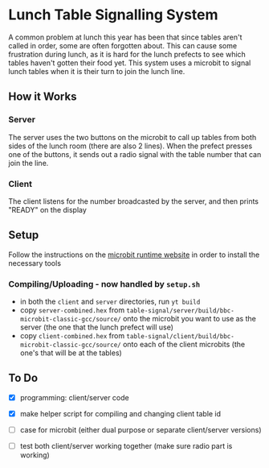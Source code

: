 # Lunch Table Signalling System

A common problem at lunch this year has been that since tables aren't called in order, some are often forgotten about.  This can cause some frustration during lunch, as it is hard for the lunch prefects to see which tables haven't gotten their food yet.  This system uses a microbit to signal lunch tables when it is their turn to join the lunch line.

## How it Works
### Server
The server uses the two buttons on the microbit to call up tables from both sides of the lunch room (there are also 2 lines).  When the prefect presses one of the buttons, it sends out a radio signal with the table number that can join the line.  
### Client
The client listens for the number broadcasted by the server, and then prints "READY" on the display

## Setup
Follow the instructions on the [microbit runtime website](https://lancaster-university.github.io/microbit-docs/offline-toolchains//) in order to install the necessary tools
### Compiling/Uploading - now handled by `setup.sh`
- in both the `client` and `server` directories, run `yt build`
- copy `server-combined.hex` from `table-signal/server/build/bbc-microbit-classic-gcc/source/` onto the microbit you want to use as the server (the one that the lunch prefect will use)
- copy `client-combined.hex` from `table-signal/client/build/bbc-microbit-classic-gcc/source/` onto each of the client microbits (the one's that will be at the tables)

## To Do
- [x] programming: client/server code
- [x] make helper script for compiling and changing client table id
- [ ] case for microbit (either dual purpose or separate client/server versions)
- [ ] test both client/server working together (make sure radio part is working)

